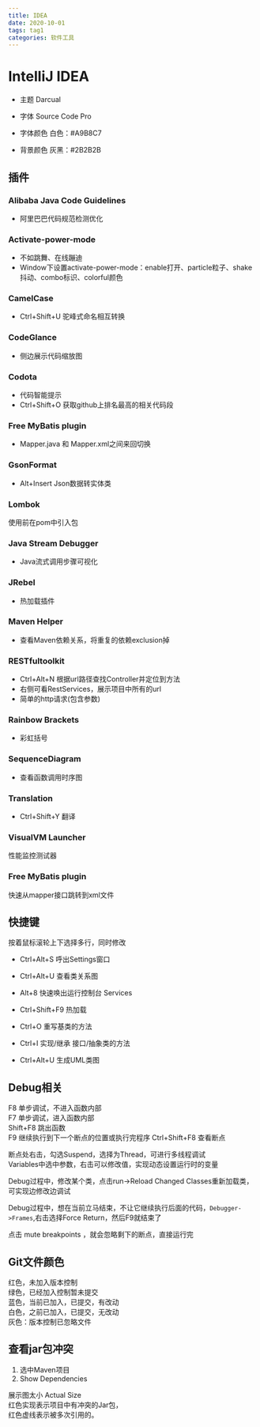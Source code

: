```yaml
---
title: IDEA
date: 2020-10-01
tags: tag1
categories: 软件工具
---
```

# IntelliJ IDEA

* 主题  Darcual

* 字体  Source Code Pro

* 字体颜色  白色：#A9B8C7

* 背景颜色  灰黑：#2B2B2B

## 插件

### Alibaba Java Code Guidelines
- 阿里巴巴代码规范检测优化

### Activate-power-mode
- 不如跳舞、在线蹦迪
- Window下设置activate-power-mode：enable打开、particle粒子、shake抖动、combo标识、colorful颜色

### CamelCase
- Ctrl+Shift+U 驼峰式命名相互转换

### CodeGlance
- 侧边展示代码缩放图

### Codota
- 代码智能提示
- Ctrl+Shift+O 获取github上排名最高的相关代码段

### Free MyBatis plugin
- Mapper.java 和 Mapper.xml之间来回切换

### GsonFormat
- Alt+Insert Json数据转实体类

### Lombok
使用前在pom中引入包

### Java Stream Debugger
- Java流式调用步骤可视化

### JRebel
- 热加载插件

### Maven Helper
- 查看Maven依赖关系，将重复的依赖exclusion掉

### RESTfultoolkit
- Ctrl+Alt+N 根据url路径查找Controller并定位到方法  
- 右侧可看RestServices，展示项目中所有的url  
- 简单的http请求(包含参数)

### Rainbow Brackets
- 彩虹括号

### SequenceDiagram
- 查看函数调用时序图

### Translation
- Ctrl+Shift+Y 翻译

### VisualVM Launcher
性能监控测试器

### Free MyBatis plugin
快速从mapper接口跳转到xml文件

## 快捷键

按着鼠标滚轮上下选择多行，同时修改

* Ctrl+Alt+S   呼出Settings窗口  

* Ctrl+Alt+U 查看类关系图

* Alt+8 快速唤出运行控制台 Services

* Ctrl+Shift+F9 热加载

* Ctrl+O 重写基类的方法

* Ctrl+I 实现/继承 接口/抽象类的方法

* Ctrl+Alt+U 生成UML类图



## Debug相关

F8 单步调试，不进入函数内部    
F7 单步调试，进入函数内部  
Shift+F8 跳出函数  
F9 继续执行到下一个断点的位置或执行完程序
Ctrl+Shift+F8 查看断点  

断点处右击，勾选Suspend，选择为Thread，可进行多线程调试  
Variables中选中参数，右击可以修改值，实现动态设置运行时的变量  

Debug过程中，修改某个类，点击run->Reload Changed Classes重新加载类，可实现边修改边调试  

Debug过程中，想在当前立马结束，不让它继续执行后面的代码，`Debugger->Frames`,右击选择Force Return，然后F9就结束了     

点击 mute breakpoints ，就会忽略剩下的断点，直接运行完

## Git文件颜色   
红色，未加入版本控制  
绿色，已经加入控制暂未提交  
蓝色，当前已加入，已提交，有改动  
白色，之前已加入，已提交，无改动  
灰色：版本控制已忽略文件  

## 查看jar包冲突  
1. 选中Maven项目  
2. Show Dependencies  

展示图太小  Actual Size  
红色实现表示项目中有冲突的Jar包，  
红色虚线表示被多次引用的。

